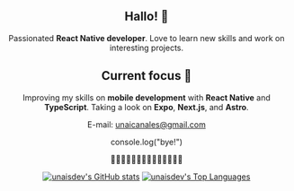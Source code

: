 <div style="text-align:center;">



  
  
## Hallo! 👋
Passionated **React Native developer**. Love to learn new skills and work on interesting projects.


## Current focus 🌱
 
Improving my skills on **mobile development** with **React Native** and **TypeScript**. Taking a look on **Expo**, **Next.js**, and **Astro**.


E-mail: unaicanales@gmail.com

console.log("bye!")

  🔽🔽🔽🔽🔽🔽🔽🔽🔽🔽🔽🔽🔽🔽
  
[![unaisdev's GitHub stats](https://github-readme-stats.vercel.app/api?username=unaisdev&layout=compact&langs_count=6&hide=html,css&title_color=ffffff&text_color=c9cacc&icon_color=4AB197&bg_color=1A2B34)](https://github.com/anuraghazra/github-readme-stats)
[![unaisdev's Top Languages](https://github-readme-stats.vercel.app/api/top-langs/?username=unaisdev&layout=compact&langs_count=6&hide=html,css&title_color=ffffff&text_color=c9cacc&icon_color=4AB197&bg_color=1A2B34)](https://github.com/unaisdev)

  
</div>


<!--
**unaisdev/unaisdev** is a ✨ _special_ ✨ repository because its `README.md` (this file) appears on your GitHub profile.



Here are some ideas to get you started:

- 🔭 I’m currently working on ...
- 🌱 I’m currently learning ...
- 👯 I’m looking to collaborate on ...
- 🤔 I’m looking for help with ...
- 💬 Ask me about ...
- 📫 How to reach me: ...
- 😄 Pronouns: ...
- ⚡ Fun fact: ...
-->
